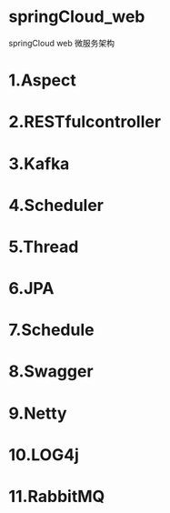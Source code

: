 # springCloud_web
springCloud web 微服务架构

# 1.Aspect
# 2.RESTfulcontroller
# 3.Kafka
# 4.Scheduler
# 5.Thread
# 6.JPA
# 7.Schedule
# 8.Swagger
# 9.Netty
# 10.LOG4j
# 11.RabbitMQ
